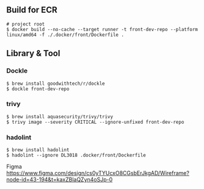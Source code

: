 ## Build for ECR

```
# project root
$ docker build --no-cache --target runner -t front-dev-repo --platform linux/amd64 -f ./.docker/front/Dockerfile .
```

## Library & Tool
### Dockle

```
$ brew install goodwithtech/r/dockle
$ dockle front-dev-repo
```

### trivy

```
$ brew install aquasecurity/trivy/trivy
$ trivy image --severity CRITICAL --ignore-unfixed front-dev-repo
```

### hadolint

```
$ brew install hadolint
$ hadolint --ignore DL3018 .docker/front/Dockerfile
```


Figma
https://www.figma.com/design/cs0yTYUcxO8CGsbErJkgAD/Wireframe?node-id=43-194&t=kaxZBlaQZyn4oSJp-0